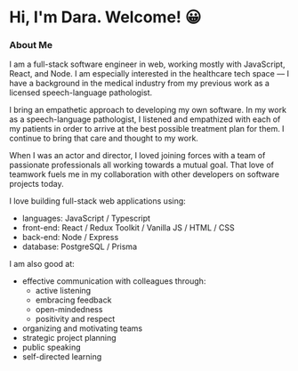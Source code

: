 # Hi, I'm Dara. Welcome! 😀

### About Me

I am a full-stack software engineer in web, working mostly with JavaScript, React, and Node. I am especially interested in the healthcare tech space –– I have a background in the medical industry from my previous work as a licensed speech-language pathologist. 

I bring an empathetic approach to developing my own software. In my work as a speech-language pathologist, I listened and empathized with each of my patients in order to arrive at the best possible treatment plan for them. I continue to bring that care and thought to my work.

When I was an actor and director, I loved joining forces with a team of passionate professionals all working towards a mutual goal. That love of teamwork fuels me in my collaboration with other developers on software projects today.

I love building full-stack web applications using:
- languages: JavaScript / Typescript
- front-end: React / Redux Toolkit / Vanilla JS / HTML / CSS
- back-end: Node / Express
- database: PostgreSQL / Prisma

I am also good at:
- effective communication with colleagues through:
    - active listening
    - embracing feedback
    - open-mindedness
    - positivity and respect
- organizing and motivating teams
- strategic project planning
- public speaking
- self-directed learning


